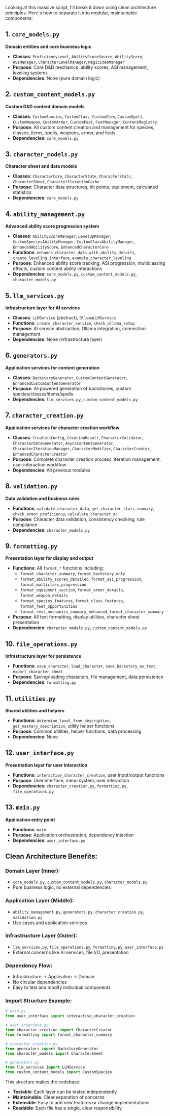 Looking at this massive script, I'll break it down using clean architecture principles. Here's how to separate it into modular, maintainable components:

## **1. `core_models.py`**
**Domain entities and core business logic**
- **Classes**: `ProficiencyLevel`, `AbilityScoreSource`, `AbilityScore`, `ASIManager`, `CharacterLevelManager`, `MagicItemManager`
- **Purpose**: Core D&D mechanics, ability scores, ASI management, leveling systems
- **Dependencies**: None (pure domain logic)

## **2. `custom_content_models.py`**
**Custom D&D content domain models**
- **Classes**: `CustomSpecies`, `CustomClass`, `CustomItem`, `CustomSpell`, `CustomWeapon`, `CustomArmor`, `CustomFeat`, `FeatManager`, `ContentRegistry`
- **Purpose**: All custom content creation and management for species, classes, items, spells, weapons, armor, and feats
- **Dependencies**: `core_models.py`

## **3. `character_models.py`**
**Character sheet and data models**
- **Classes**: `CharacterCore`, `CharacterState`, `CharacterStats`, `CharacterSheet`, `CharacterIterationCache`
- **Purpose**: Character data structures, hit points, equipment, calculated statistics
- **Dependencies**: `core_models.py`

## **4. `ability_management.py`**
**Advanced ability score progression system**
- **Classes**: `AbilityScoreManager`, `LevelUpManager`, `CustomSpeciesAbilityManager`, `CustomClassAbilityManager`, `EnhancedAbilityScore`, `EnhancedCharacterCore`
- **Functions**: `enhance_character_data_with_ability_details`, `create_leveling_interface`, `example_character_leveling`
- **Purpose**: Enhanced ability score tracking, ASI progression, multiclassing effects, custom content ability interactions
- **Dependencies**: `core_models.py`, `custom_content_models.py`, `character_models.py`

## **5. `llm_services.py`**
**Infrastructure layer for AI services**
- **Classes**: `LLMService` (abstract), `OllamaLLMService`
- **Functions**: `create_character_service`, `check_ollama_setup`
- **Purpose**: AI service abstraction, Ollama integration, connection management
- **Dependencies**: None (infrastructure layer)

## **6. `generators.py`**
**Application services for content generation**
- **Classes**: `BackstoryGenerator`, `CustomContentGenerator`, `EnhancedCustomContentGenerator`
- **Purpose**: AI-powered generation of backstories, custom species/classes/items/spells
- **Dependencies**: `llm_services.py`, `custom_content_models.py`

## **7. `character_creation.py`**
**Application services for character creation workflow**
- **Classes**: `CreationConfig`, `CreationResult`, `CharacterValidator`, `CharacterDataGenerator`, `AsyncContentGenerator`, `CharacterIterationManager`, `CharacterModifier`, `CharacterCreator`, `EnhancedCharacterCreator`
- **Purpose**: Complete character creation process, iteration management, user interaction workflow
- **Dependencies**: All previous modules

## **8. `validation.py`**
**Data validation and business rules**
- **Functions**: `validate_character_data`, `get_character_stats_summary`, `check_armor_proficiency`, `calculate_character_ac`
- **Purpose**: Character data validation, consistency checking, rule compliance
- **Dependencies**: `character_models.py`

## **9. `formatting.py`**
**Presentation layer for display and output**
- **Functions**: All `format_*` functions including:
  - `format_character_summary`, `format_backstory_only`
  - `format_ability_scores_detailed`, `format_asi_progression`, `format_multiclass_progression`
  - `format_equipment_section`, `format_armor_details`, `format_weapon_details`
  - `format_species_features`, `format_class_features`, `format_feat_opportunities`
  - `format_rest_mechanics_summary`, `enhanced_format_character_summary`
- **Purpose**: All text formatting, display utilities, character sheet presentation
- **Dependencies**: `character_models.py`, `custom_content_models.py`

## **10. `file_operations.py`**
**Infrastructure layer for persistence**
- **Functions**: `save_character`, `load_character`, `save_backstory_as_text`, `export_character_sheet`
- **Purpose**: Saving/loading characters, file management, data persistence
- **Dependencies**: `formatting.py`

## **11. `utilities.py`**
**Shared utilities and helpers**
- **Functions**: `determine_level_from_description`, `get_mastery_description`, utility helper functions
- **Purpose**: Common utilities, helper functions, data processing
- **Dependencies**: None

## **12. `user_interface.py`**
**Presentation layer for user interaction**
- **Functions**: `interactive_character_creation`, user input/output functions
- **Purpose**: User interface, menu system, user interaction
- **Dependencies**: `character_creation.py`, `formatting.py`, `file_operations.py`

## **13. `main.py`**
**Application entry point**
- **Functions**: `main`
- **Purpose**: Application orchestration, dependency injection
- **Dependencies**: `user_interface.py`

## **Clean Architecture Benefits:**

### **Domain Layer** (Inner):
- `core_models.py`, `custom_content_models.py`, `character_models.py`
- Pure business logic, no external dependencies

### **Application Layer** (Middle):
- `ability_management.py`, `generators.py`, `character_creation.py`, `validation.py`
- Use cases and application services

### **Infrastructure Layer** (Outer):
- `llm_services.py`, `file_operations.py`, `formatting.py`, `user_interface.py`
- External concerns like AI services, file I/O, presentation

### **Dependency Flow:**
- Infrastructure → Application → Domain
- No circular dependencies
- Easy to test and modify individual components

### **Import Structure Example:**
```python
# main.py
from user_interface import interactive_character_creation

# user_interface.py  
from character_creation import CharacterCreator
from formatting import format_character_summary

# character_creation.py
from generators import BackstoryGenerator
from character_models import CharacterSheet

# generators.py
from llm_services import LLMService
from custom_content_models import CustomSpecies
```

This structure makes the codebase:
- **Testable**: Each layer can be tested independently
- **Maintainable**: Clear separation of concerns
- **Extensible**: Easy to add new features or change implementations
- **Readable**: Each file has a single, clear responsibility